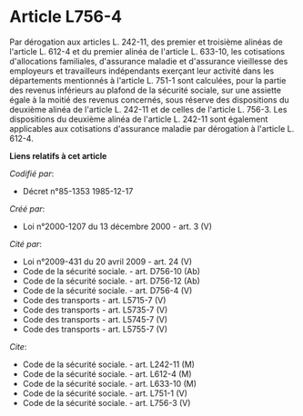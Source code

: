# Article L756-4

Par dérogation aux articles L. 242-11, des premier et troisième alinéas de l'article L. 612-4 et du premier alinéa de
l'article L. 633-10, les cotisations d'allocations familiales, d'assurance maladie et d'assurance vieillesse des employeurs
et travailleurs indépendants exerçant leur activité dans les départements mentionnés à l'article L. 751-1 sont calculées,
pour la partie des revenus inférieurs au plafond de la sécurité sociale, sur une assiette égale à la moitié des revenus
concernés, sous réserve des dispositions du deuxième alinéa de l'article L. 242-11 et de celles de l'article L. 756-3. Les
dispositions du deuxième alinéa de l'article L. 242-11 sont également applicables aux cotisations d'assurance maladie par
dérogation à l'article L. 612-4.

**Liens relatifs à cet article**

_Codifié par_:

  - Décret n°85-1353 1985-12-17

_Créé par_:

  - Loi n°2000-1207 du 13 décembre 2000 - art. 3 (V)

_Cité par_:

  - Loi n°2009-431 du 20 avril 2009 - art. 24 (V)
  - Code de la sécurité sociale. - art. D756-10 (Ab)
  - Code de la sécurité sociale. - art. D756-12 (Ab)
  - Code de la sécurité sociale. - art. D756-4 (V)
  - Code des transports - art. L5715-7 (V)
  - Code des transports - art. L5735-7 (V)
  - Code des transports - art. L5745-7 (V)
  - Code des transports - art. L5755-7 (V)

_Cite_:

  - Code de la sécurité sociale. - art. L242-11 (M)
  - Code de la sécurité sociale. - art. L612-4 (M)
  - Code de la sécurité sociale. - art. L633-10 (M)
  - Code de la sécurité sociale. - art. L751-1 (V)
  - Code de la sécurité sociale. - art. L756-3 (V)
